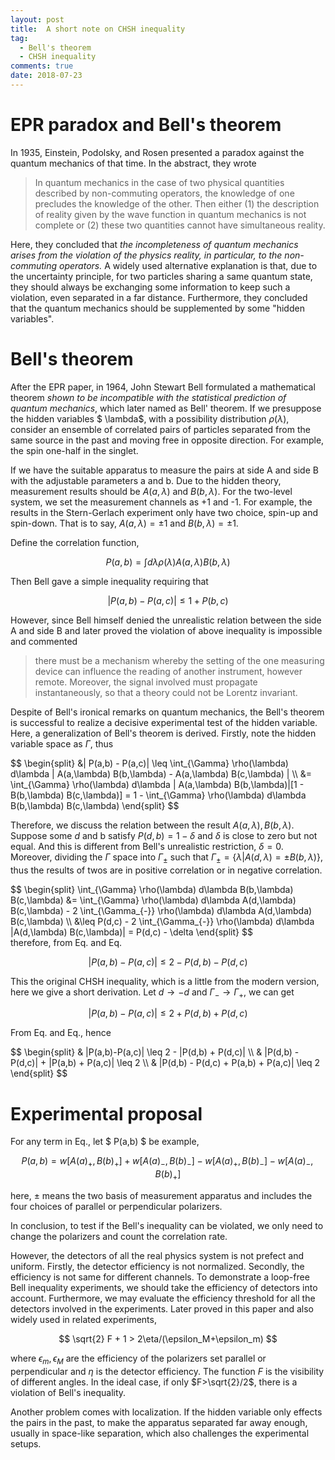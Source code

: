 ```yaml
---
layout: post
title:  A short note on CHSH inequality
tag: 
  - Bell's theorem
  - CHSH inequality
comments: true
date: 2018-07-23
---
```



# EPR paradox and Bell's theorem

In 1935, Einstein, Podolsky, and Rosen presented a paradox
against the quantum mechanics of that time. In the abstract, they wrote
<!-- more -->

> In quantum mechanics in the case of two physical quantities described
> by non-commuting operators, the knowledge of one precludes the
> knowledge of the other. Then either (1) the description of reality
> given by the wave function in quantum mechanics is not complete or (2)
> these two quantities cannot have simultaneous reality.

Here, they concluded that *the incompleteness of quantum mechanics
arises from the violation of the physics reality, in particular, to the
non-commuting operators.* A widely used alternative explanation is that,
due to the uncertainty principle, for two particles sharing a same
quantum state, they should always be exchanging some information to keep
such a violation, even separated in a far distance. Furthermore, they
concluded that the quantum mechanics should be supplemented by some
"hidden variables".

# Bell's theorem

After the EPR paper, in 1964, John Stewart Bell formulated a mathematical theorem *shown to be incompatible with the statistical prediction of quantum mechanics*, which later named as Bell' theorem. If we presuppose the hidden variables $ \lambda$, with a possibility distribution $\rho(\lambda)$, consider an ensemble of correlated pairs of particles separated from the same source in the past and moving free in opposite direction. For example, the spin one-half in the singlet.

If we have the suitable apparatus to measure the pairs at side A and side B with the adjustable parameters a and b. Due to the hidden theory, measurement results should be $A(a,\lambda)$ and $B(b,\lambda)$. For the two-level system, we set the measurement channels as +1 and -1. For example, the results in the Stern-Gerlach experiment only have two choice, spin-up and spin-down. That is to say, $A(a,\lambda)=\pm 1$ and $B(b,\lambda)=\pm 1$.

Define the correlation function,

$$
P(a,b) = \int d\lambda \rho(\lambda) A(a,\lambda) B(b,\lambda)
$$

Then Bell gave a simple inequality requiring that

$$
| P(a,b) - P(a,c) | \leq 1 + P(b,c)
$$

However, since Bell himself denied the unrealistic relation between the side A and side B and later proved the violation of above inequality is impossible and commented

> there must be a mechanism whereby the setting of the one measuring
  device can influence the reading of another instrument, however
  remote. Moreover, the signal involved must propagate instantaneously,
  so that a theory could not be Lorentz invariant.

Despite of Bell's ironical remarks on quantum mechanics, the Bell's theorem is successful to realize a decisive experimental test of the hidden variable. Here, a generalization of Bell's theorem is derived. Firstly, note the hidden variable space as $\Gamma$, thus

<div>
$$
\begin{split}
    &| P(a,b) - P(a,c)| 
    \leq \int_{\Gamma} \rho(\lambda) d\lambda | A(a,\lambda) B(b,\lambda) - A(a,\lambda) B(c,\lambda) | \\
    &= \int_{\Gamma} \rho(\lambda) d\lambda | A(a,\lambda) B(b,\lambda)|[1 - B(b,\lambda) B(c,\lambda)]
    = 1 - \int_{\Gamma} \rho(\lambda) d\lambda B(b,\lambda) B(c,\lambda)
\end{split}
$$
</div>

Therefore, we discuss the relation between the result $A(a, \lambda), B(b, \lambda)$. Suppose some $d$ and b satisfy $P(d,b)=1-\delta$ and $\delta$ is close to zero but not equal. And this is different from Bell's unrealistic restriction, $\delta=0$. Moreover, dividing the $\Gamma$ space into $\Gamma_\pm$ such that $\Gamma_\pm=\{ \lambda | A(d,\lambda)=\pm B(b,\lambda)  \}$, thus the results of twos are in positive correlation or in negative correlation.

<div>
$$
\begin{split}
        \int_{\Gamma} \rho(\lambda) d\lambda B(b,\lambda) B(c,\lambda)
    &= \int_{\Gamma} \rho(\lambda) d\lambda A(d,\lambda) B(c,\lambda)
    - 2 \int_{\Gamma_{-}} \rho(\lambda) d\lambda A(d,\lambda) B(c,\lambda) \\
    &\leq P(d,c) - 2 \int_{\Gamma_{-}} \rho(\lambda) d\lambda |A(d,\lambda) B(c,\lambda)|
    = P(d,c) - \delta
    \end{split}
$$
</div>
therefore, from Eq. and Eq.

$$
|P(a,b)-P(a,c)| \leq 2-P(d,b)-P(d,c)
$$

This the original CHSH inequality, which is a little from the modern version, here we give a short derivation. Let $d\rightarrow -d$ and $\Gamma_{-}\rightarrow\Gamma_{+}$, we can get

$$
|P(a,b)-P(a,c)| \leq 2 + P(d,b) + P(d,c)
$$

From Eq. and Eq., hence 

<div>
$$
\begin{split}
    & |P(a,b)-P(a,c)| \leq 2 - |P(d,b) + P(d,c)| \\
    & |P(d,b) - P(d,c)| + |P(a,b) + P(a,c)| \leq 2 \\
    & |P(d,b) - P(d,c) + P(a,b) + P(a,c)| \leq 2
\end{split}
$$
</div>

# Experimental proposal

For any term in Eq., let $ P(a,b) $ be example,

$$
P(a,b)=w [A(a)_+,B(b)_+]+w [A(a)_-,B(b)_-]-w [A(a)_+,B(b)_-]-w [A(a)_-,B(b)_+]
$$


here, $\pm$ means the two basis of measurement apparatus and includes the four choices of parallel or perpendicular polarizers.

In conclusion, to test if the Bell's inequality can be violated, we only need to change the polarizers and count the correlation rate.

However, the detectors of all the real physics system is not prefect and uniform. Firstly, the detector efficiency is not normalized. Secondly, the efficiency is not same for different channels. To demonstrate a loop-free Bell inequality experiments, we should take the efficiency of detectors into account. Furthermore, we may evaluate the efficiency threshold for all the detectors involved in the experiments. Later proved in this paper and also widely used in related experiments,

$$
\sqrt{2} F + 1 > 2\eta/(\epsilon_M+\epsilon_m)
$$

where $\epsilon_m,\epsilon_M$ are the efficiency of the polarizers set parallel or perpendicular and $\eta$ is the detector efficiency. The function $F$ is the visibility of different angles. In the ideal case, if only $F>\sqrt{2}/2$, there is a violation of Bell's inequality.

Another problem comes with localization. If the hidden variable only effects the pairs in the past, to make the apparatus separated far away enough, usually in space-like separation, which also challenges the experimental setups.

